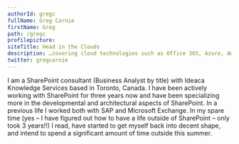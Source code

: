 ```yaml
---
authorId: gregc
fullName: Greg Carnie
firstName: Greg
path: /gregc
profilepicture:
siteTitle: Head in the Clouds
description: …covering cloud technologies such as Office 365, Azure, Amazon and, of course, SharePoint
twitter: gregcarnie
---
```


I am a SharePoint consultant (Business Analyst by title) with Ideaca Knowledge Services based in Toronto, Canada. I have been actively working with SharePoint for three years now and have been specializing more in the developmental and architectural aspects of SharePoint. In a previous life I worked both with SAP and Microsoft Exchange. In my spare time (yes – I have figured out how to have a life outside of SharePoint – only took 3 years!!) I read, have started to get myself back into decent shape, and intend to spend a significant amount of time outside this summer.
